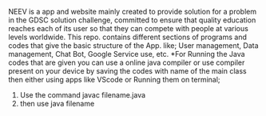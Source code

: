 NEEV is a app and website mainly created to provide solution for a problem in the GDSC solution challenge, committed to ensure that quality education reaches each of its user so that they can compete with people at various levels worldwide.
This repo. contains different sections of programs and codes that give the basic structure of the App.
like; User management, Data management, Chat Bot, Google Service use, etc.
*For Running the Java codes that are given you can use a online java compiler or use compiler present on your device by saving the codes with name of the main class then either using apps like VScode or Running them on terminal;
 1) Use the command javac filename.java
 2) then use java filename
